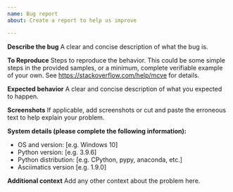 ```yaml
---
name: Bug report
about: Create a report to help us improve

---
```


**Describe the bug**
A clear and concise description of what the bug is.

**To Reproduce**
Steps to reproduce the behavior.  This could be some simple steps in the provided samples, or a minimum, complete verifiable example of your own.  See https://stackoverflow.com/help/mcve for details.

**Expected behavior**
A clear and concise description of what you expected to happen.

**Screenshots**
If applicable, add screenshots or cut and paste the erroneous text to help explain your problem.

**System details (please complete the following information):**
 - OS and version: [e.g. Windows 10]
 - Python version: [e.g. 3.9.6]
 - Python distribution: [e.g. CPython, pypy, anaconda, etc.]
 - Asciimatics version [e.g. 1.9.0]

**Additional context**
Add any other context about the problem here.
